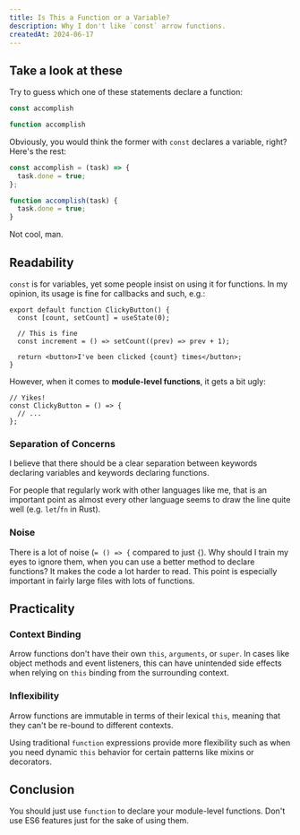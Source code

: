 ```yaml
---
title: Is This a Function or a Variable?
description: Why I don't like `const` arrow functions.
createdAt: 2024-06-17
---
```


## Take a look at these

Try to guess which one of these statements declare a function:

```js
const accomplish

function accomplish
```

Obviously, you would think the former with `const` declares a variable, right?
Here's the rest:

```js
const accomplish = (task) => {
  task.done = true;
};

function accomplish(task) {
  task.done = true;
}
```

Not cool, man.

## Readability

`const` is for variables, yet some people insist on using it for functions. In
my opinion, its usage is fine for callbacks and such, e.g.:

```tsx
export default function ClickyButton() {
  const [count, setCount] = useState(0);

  // This is fine
  const increment = () => setCount((prev) => prev + 1);

  return <button>I've been clicked {count} times</button>;
}
```

However, when it comes to **module-level functions**, it gets a bit ugly:

```tsx
// Yikes!
const ClickyButton = () => {
  // ...
};
```

### Separation of Concerns

I believe that there should be a clear separation between keywords declaring
variables and keywords declaring functions.

For people that regularly work with other languages like me, that is an
important point as almost every other language seems to draw the line quite well
(e.g. `let`/`fn` in Rust).

### Noise

There is a lot of noise (`= () => {` compared to just `{`). Why should I train
my eyes to ignore them, when you can use a better method to declare functions?
It makes the code a lot harder to read. This point is especially important in
fairly large files with lots of functions.

## Practicality

### Context Binding

Arrow functions don't have their own `this`, `arguments`, or `super`. In cases
like object methods and event listeners, this can have unintended side effects
when relying on `this` binding from the surrounding context.

### Inflexibility

Arrow functions are immutable in terms of their lexical `this`, meaning that
they can't be re-bound to different contexts.

Using traditional `function` expressions provide more flexibility such as when
you need dynamic `this` behavior for certain patterns like mixins or decorators.

## Conclusion

You should just use `function` to declare your module-level functions. Don't use
ES6 features just for the sake of using them.
